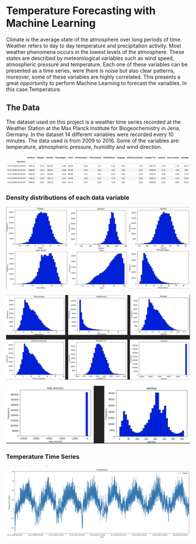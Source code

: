 # Temperature Forecasting with Machine Learning

Climate is the average state of the atmosphere over long periods of time. Weather refers to day to day temperature and precipitation activity. Most weather phenomena occurs in the lowest levels of the atmosphere. These states are described by meteorological variables such as wind speed, atmospheric pressure and temperature. 
Each one of these variables can be presented as a time series, were there is noise but also clear patterns, moreover, some of these variables are highly correlated. This presents a great opportunity to perform Machine Learning to forecast the variables. In this case Temperature. 

## The Data 

The dataset used on this project is a weather time series recorded at the Weather Station at the Max Planck Institute for Biogeochemistry in Jena, Germany. In the dataset 14 different variables were recorded every 10 minutes. The data used is from 2009 to 2016. Some of the variables are: temperature, atmospheric pressure, humidity and wind direction.

![supply_chain](/images/data.png)

### Density distributions of each data variable

![supply_chain](/images/d_1.png)

![supply_chain](/images/d_2.png)

![supply_chain](/images/d_3.png)

### Temperature Time Series

![supply_chain](/images/temp.png)

